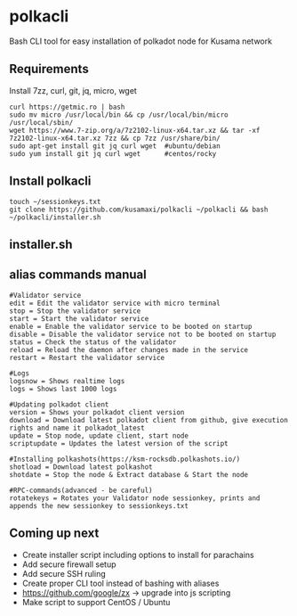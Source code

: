 # polkacli
Bash CLI tool for easy installation of polkadot node for Kusama network

## Requirements
Install 7zz, curl, git, jq, micro, wget
```
curl https://getmic.ro | bash
sudo mv micro /usr/local/bin && cp /usr/local/bin/micro /usr/local/sbin/
wget https://www.7-zip.org/a/7z2102-linux-x64.tar.xz && tar -xf 7z2102-linux-x64.tar.xz 7zz && cp 7zz /usr/share/bin/
sudo apt-get install git jq curl wget  #ubuntu/debian
sudo yum install git jq curl wget      #centos/rocky
```

## Install polkacli
```
touch ~/sessionkeys.txt
git clone https://github.com/kusamaxi/polkacli ~/polkacli && bash ~/polkacli/installer.sh
```
## installer.sh



## alias commands manual
```
#Validator service
edit = Edit the validator service with micro terminal
stop = Stop the validator service
start = Start the validator service
enable = Enable the validator service to be booted on startup
disable = Disable the validator service not to be booted on startup
status = Check the status of the validator
reload = Reload the daemon after changes made in the service
restart = Restart the validator service

#Logs
logsnow = Shows realtime logs
logs = Shows last 1000 logs

#Updating polkadot client
version = Shows your polkadot client version
download = Download latest polkadot client from github, give execution rights and name it polkadot_latest
update = Stop node, update client, start node
scriptupdate = Updates the latest version of the script

#Installing polkashots(https://ksm-rocksdb.polkashots.io/)
shotload = Download latest polkashot
shotdate = Stop the node & Extract database & Start the node 

#RPC-commands(advanced - be careful)
rotatekeys = Rotates your Validator node sessionkey, prints and appends the new sessionkey to sessionkeys.txt

```

## Coming up next
- Create installer script including options to install for parachains
- Add secure firewall setup
- Add secure SSH ruling
- Create proper CLI tool instead of bashing with aliases
- https://github.com/google/zx -> upgrade into js scripting
- Make script to support CentOS / Ubuntu
